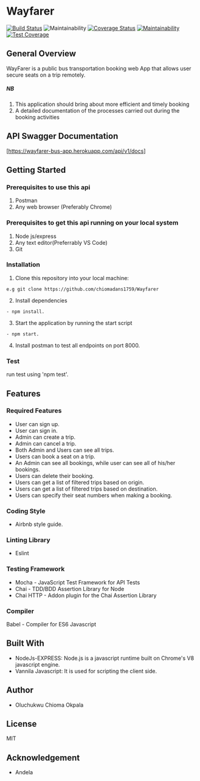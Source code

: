 # Wayfarer

[![Build Status](https://travis-ci.com/chiomadans1759/Wayfarer.svg?branch=develop)](https://travis-ci.com/chiomadans1759/Wayfarer)  ![Maintainability](https://img.shields.io/npm/l/wayfarer.svg)    [![Coverage Status](https://coveralls.io/repos/github/chiomadans1759/Wayfarer/badge.svg?branch=develop)](https://coveralls.io/github/chiomadans1759/Wayfarer?branch=develop)   [![Maintainability](https://api.codeclimate.com/v1/badges/b250ff26720dee93d0c9/maintainability)](https://codeclimate.com/github/chiomadans1759/Wayfarer/maintainability)   [![Test Coverage](https://api.codeclimate.com/v1/badges/b250ff26720dee93d0c9/test_coverage)](https://codeclimate.com/github/chiomadans1759/Wayfarer/test_coverage)



## General Overview
WayFarer is a public bus transportation booking web App that allows user secure seats on a trip remotely.
##### NB
1. This application should bring about more efficient and timely booking
2. A detailed documentation of the processes carried out during the booking activities

## API Swagger Documentation
[https://wayfarer-bus-app.herokuapp.com/api/v1/docs] 



## Getting Started

### Prerequisites to use this api

1. Postman
2. Any web browser (Preferably Chrome)

### Prerequisites to get this api running on your local system

1. Node js/express
2. Any text editor(Preferrably VS Code)
3. Git

### Installation
1. Clone this repository into your local machine:

```
e.g git clone https://github.com/chiomadans1759/Wayfarer
```
2. Install dependencies 
```
- npm install.
```
3. Start the application by running the start script

```
- npm start.
``` 

4. Install postman to test all endpoints on port 8000.

### Test

run test using 'npm test'.

## Features

 ### Required Features
- User can sign up.
- User can sign in.
- Admin can create a trip.
- Admin can cancel a trip.
- Both Admin and Users can see all trips.
- Users can book a seat on a trip.
- An Admin can see all bookings, while user can see all of his/her bookings.
- Users can delete their booking.
- Users can get a list of filtered trips based on origin.
- Users can get a list of filtered trips based on destination.
- Users can specify their seat numbers when making a booking.

### Coding Style

- Airbnb style guide.

### Linting Library
- Eslint 

### Testing Framework
- Mocha     - JavaScript Test Framework for API Tests
- Chai      - TDD/BDD Assertion Library for Node
- Chai HTTP - Addon plugin for the Chai Assertion Library

### Compiler
Babel - Compiler for ES6 Javascript
 
## Built With

- NodeJs-EXPRESS: Node.js is a javascript runtime built on Chrome's V8 javascript engine. 
- Vannila Javascript: It is used for scripting the client side.

## Author

- Oluchukwu Chioma Okpala

## License
MIT

## Acknowledgement

- Andela

